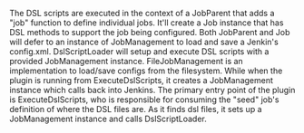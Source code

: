 The DSL scripts are executed in the context of a JobParent that adds a "job" function to define individual jobs. It'll create a Job instance that has DSL methods to support the job being configured. Both JobParent and Job will defer to an instance of JobManagement to load and save a Jenkin's config.xml. DslScriptLoader will setup and execute DSL scripts with a provided JobManagement instance. FileJobManagement is an implementation to load/save configs from the filesystem. While when the plugin is running from ExecuteDslScripts, it creates a JobManagement instance which calls back into Jenkins. The primary entry point of the plugin is ExecuteDslScripts, who is responsible for consuming the "seed" job's definition of where the DSL files are. As it finds dsl files, it sets up a JobManagement instance and calls DslScriptLoader.